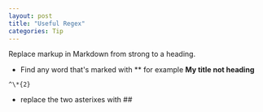 ```yaml
---
layout: post
title: "Useful Regex"
categories: Tip
---
```


Replace markup in Markdown from strong to a heading.
- Find any word that's marked with ** for example **My title not heading**
```
^\*{2}
```
- replace the two asterixes with ##
